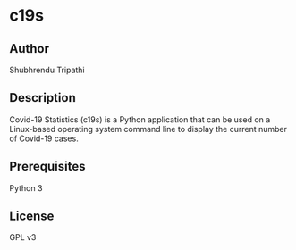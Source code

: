 # c19s
## Author
Shubhrendu Tripathi

## Description
Covid-19 Statistics (c19s) is a Python application that can be used on a Linux-based operating system command line
to display the current number of Covid-19 cases.

## Prerequisites
Python 3

## License
GPL v3

